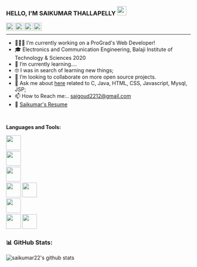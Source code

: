 ### HELLO, I'M SAIKUMAR THALLAPELLY <img src="https://media.giphy.com/media/hvRJCLFzcasrR4ia7z/giphy.gif" width="25px">
<a href="https://discord.gg/z9xjJS6h">
  <img align="left" alt="Saikumar's Discord" width="22px" src="https://cdn.jsdelivr.net/npm/simple-icons@v3/icons/discord.svg" />
</a> 
<a href="https://twitter.com/Saikumar2212">
  <img align="left" alt="Saikumar's | Twitter" width="22px" src="https://cdn.jsdelivr.net/npm/simple-icons@v3/icons/twitter.svg" />
</a>

<a href="https://www.linkedin.com/in/saikumar-thallapelly-b6956a170/">
  <img align="left" alt="Saikumar's LinkdeIN" width="22px" src="https://cdn.jsdelivr.net/npm/simple-icons@v3/icons/linkedin.svg" />
</a>

<a href="https://www.instagram.com/saikumar_thallapelly">
  <img align="left" alt="Saikumar's Instagram" width="22px" src="https://cdn.jsdelivr.net/npm/simple-icons@v3/icons/instagram.svg" />
</a>
</br>

** **
- 👨🏽‍💻 I’m currently working on a ProGrad's Web Developer!
- 🎓 Electronics and Communication Engineering, Balaji Institute of Technology & Sciences 2020
- 🌱 I’m currently learning....
- 🤓 I was in search of learning new things;
- 👯 I’m looking to collaborate on more open source projects.
- 💬 Ask me about [here](https://github.com/saikumar22/saikumar22/issues) related to C, Java, HTML, CSS, Javascript, Mysql, JSP;
- 📫 How to Reach me:.. saigoud2212@gmail.com
- 📝 [Saikumar's Resume](https://drive.google.com/file/d/1K2_K_TvMf9DP8oGUjJmFp-YpmdCZAKY1/view?usp=drivesdk)
</br>

**Languages and Tools:**
</br>
<code> <img height="40" width = "40" src = "https://img.icons8.com/ios-filled/2x/circled-c.png"></code> 
<code> <img height="40" width = "40" src = "https://img.icons8.com/color/2x/java-coffee-cup-logo.png"></code>
<code> <img height="40" width = "40" src = "https://img.icons8.com/ios-filled/2x/html-filetype.png"></code>
<code> <img height="40" width = "40" src = "https://img.icons8.com/ios-filled/2x/css-filetype.png"></code>
<code><img height="40" width = "40" src="https://img.icons8.com/ios-filled/2x/javascript.png"></code>
<code> <img height="40" width = "40" src = "https://img.icons8.com/ios-filled/2x/sql.png"></code>
<code> <img height="40" width = "40" src = "https://img.icons8.com/ios-filled/2x/jsp.png"></code>
<code><img height="40" width = "40" src="https://img.icons8.com/windows/2x/nodejs.png"></code>


### 📊 GitHub Stats:
![saikumar22's github stats](https://github-readme-stats.vercel.app/api?username=saikumar22&show_icons=true&theme=dracula&count_private=true&include_all_commits=true&hide=contribs,issues,stars)